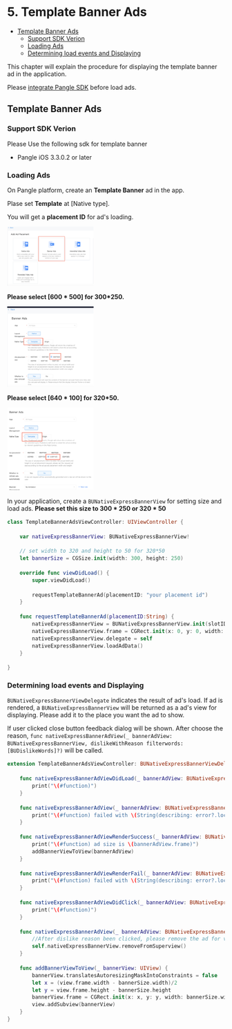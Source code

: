 # 5. Template Banner Ads


* [Template Banner Ads](#start/template_banner_ad)
  * [Support SDK Verion](#start/template_banner_support_version)
  * [Loading Ads](#start/template_banner_ad_load)
  * [Determining load events and Displaying](#start/template_banner_ad_loadevent)

This chapter will explain the procedure for displaying the template banner ad in the application.

Please [integrate Pangle SDK](1-integrate_en.md) before load ads.



<a name="start/template_banner_ad"></a>
## Template Banner Ads

<a name="start/template_banner_support_version"></a>
### Support SDK Verion
Please Use the following sdk for template banner
 - Pangle iOS 3.3.0.2 or later

<a name="start/template_banner_ad_load"></a>
### Loading Ads

On Pangle platform, create an **Template Banner** ad in the app.

Plase set **Template** at [Native type].

You will get a **placement ID** for ad's loading.

<img src="../pics/template_banner_add.png" alt="drawing" width="200"/>

**Please select [600 * 500]  for 300*250.**

<img src="../pics/template_banner_set.png" alt="drawing" width="200"/>

**Please select [640 * 100]  for 320*50.**

<img src="../pics/template320_add.png" alt="drawing" width="200"/>


In your application, create a `BUNativeExpressBannerView` for setting size and load ads.
**Please set this size to 300 * 250 or 320 * 50**

```swift
class TemplateBannerAdsViewController: UIViewController {

    var nativeExpressBannerView: BUNativeExpressBannerView!

    // set width to 320 and height to 50 for 320*50
    let bannerSize = CGSize.init(width: 300, height: 250)

    override func viewDidLoad() {
        super.viewDidLoad()

        requestTemplateBannerAd(placementID: "your placement id")
    }

    func requestTemplateBannerAd(placementID:String) {
        nativeExpressBannerView = BUNativeExpressBannerView.init(slotID: placementID, rootViewController: self, adSize: bannerSize)
        nativeExpressBannerView.frame = CGRect.init(x: 0, y: 0, width: bannerSize.width, height: bannerSize.height)
        nativeExpressBannerView.delegate = self
        nativeExpressBannerView.loadAdData()
    }

}

```

<a name="start/template_banner_ad_loadevent"></a>
### Determining load events and Displaying

`BUNativeExpressBannerViewDelegate` indicates the result of ad's load. If ad is rendered,
a `BUNativeExpressBannerView` will be returned as a ad's view for displaying. Please add it to the place you want the ad to show.

If user clicked close button feedback dialog will be shown. After choose the reason, `func nativeExpressBannerAdView(_ bannerAdView: BUNativeExpressBannerView, dislikeWithReason filterwords: [BUDislikeWords]?)` will be called.


```swift
extension TemplateBannerAdsViewController: BUNativeExpressBannerViewDelegate{

    func nativeExpressBannerAdViewDidLoad(_ bannerAdView: BUNativeExpressBannerView) {
        print("\(#function)")
    }

    func nativeExpressBannerAdView(_ bannerAdView: BUNativeExpressBannerView, didLoadFailWithError error: Error?) {
        print("\(#function) failed with \(String(describing: error?.localizedDescription))")
    }

    func nativeExpressBannerAdViewRenderSuccess(_ bannerAdView: BUNativeExpressBannerView) {
        print("\(#function) ad size is \(bannerAdView.frame)")
        addBannerViewToView(bannerAdView)
    }

    func nativeExpressBannerAdViewRenderFail(_ bannerAdView: BUNativeExpressBannerView, error: Error?) {
        print("\(#function) failed with \(String(describing: error?.localizedDescription))")
    }

    func nativeExpressBannerAdViewDidClick(_ bannerAdView: BUNativeExpressBannerView) {
        print("\(#function)")
    }

    func nativeExpressBannerAdView(_ bannerAdView: BUNativeExpressBannerView, dislikeWithReason filterwords: [BUDislikeWords]?) {
        //After dislike reason been clicked, please remove the ad for view
        self.nativeExpressBannerView.removeFromSuperview()
    }

    func addBannerViewToView(_ bannerView: UIView) {
        bannerView.translatesAutoresizingMaskIntoConstraints = false
        let x = (view.frame.width - bannerSize.width)/2
        let y = view.frame.height - bannerSize.height
        bannerView.frame = CGRect.init(x: x, y: y, width: bannerSize.width, height: bannerSize.height)
        view.addSubview(bannerView)
    }
}
```

